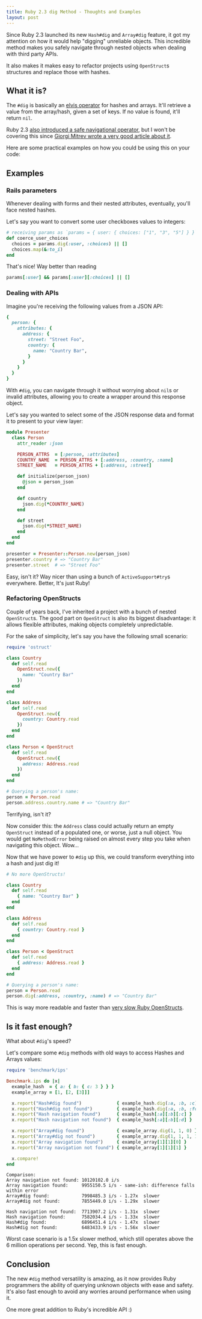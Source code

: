 ```yaml
---
title: Ruby 2.3 dig Method - Thoughts and Examples
layout: post
---
```


Since Ruby 2.3 launched its new `Hash#dig` and `Array#dig` feature, it got my attention on how it would help "digging" unreliable objects. This incredible method makes you safely navigate through nested objects when dealing with third party APIs.

It also makes it makes easy to refactor projects using `OpenStruct`s structures and replace those with hashes.

## What it is?

The `#dig` is basically an [elvis operator](https://en.wikipedia.org/wiki/Elvis_operator) for hashes and arrays. It'll retrieve a value from the array/hash, given a set of keys. If no value is found, it'll return `nil`.

Ruby 2.3 [also introduced a safe navigational operator](https://bugs.ruby-lang.org/issues/11537), but I won't be covering this since [Giorgi Mitrev wrote a very good article about it](http://mitrev.net/ruby/2015/11/13/the-operator-in-ruby/).

Here are some practical examples on how you could be using this on your code:

## Examples

### Rails parameters

Whenever dealing with forms and their nested attributes, eventually, you'll face nested hashes.

Let's say you want to convert some user checkboxes values to integers:

```ruby
# receiving params as `params = { user: { choices: ["1", "3", "5"] } }`
def coerce_user_choices
  choices = params.dig(:user, :choices) || []
  choices.map(&:to_i)
end
```

That's nice! Way better than reading

```ruby
params[:user] && params[:user][:choices] || []
```

### Dealing with APIs

Imagine you're receiving the following values from a JSON API:

```ruby
{
  person: {
    attributes: {
      address: {
        street: "Street Foo",
        country: {
          name: "Country Bar",
        }
      }
    }
  }
}
```

With `#dig`, you can navigate through it without worrying about `nil`s or invalid attributes, allowing you to create a wrapper around this response object.

Let's say you wanted to select some of the JSON response data and format it to present to your view layer:

```ruby
module Presenter
  class Person
    attr_reader :json

    PERSON_ATTRS  = [:person, :attributes]
    COUNTRY_NAME  = PERSON_ATTRS + [:address, :country, :name]
    STREET_NAME   = PERSON_ATTRS + [:address, :street]

    def initialize(person_json)
      @json = person_json
    end

    def country
      json.dig(*COUNTRY_NAME)
    end

    def street
      json.dig(*STREET_NAME)
    end
  end
end

presenter = Presenter::Person.new(person_json)
presenter.country # => "Country Bar"
presenter.street  # => "Street Foo"
```

Easy, isn't it? Way nicer than using a bunch of `ActiveSupport#try`s everywhere. Better, It's just Ruby!

### Refactoring OpenStructs

Couple of years back, I've inherited a project with a bunch of nested `OpenStruct`s. The good part on `OpenStruct` is also its biggest disadvantage: it allows flexible attributes, making objects completely unpredictable.

For the sake of simplicity, let's say you have the following small scenario:

```ruby
require 'ostruct'

class Country
  def self.read
    OpenStruct.new({
      name: "Country Bar"
    })
  end
end

class Address
  def self.read
    OpenStruct.new({
      country: Country.read
    })
  end
end

class Person < OpenStruct
  def self.read
    OpenStruct.new({
      address: Address.read
    })
  end
end

# Querying a person's name:
person = Person.read
person.address.country.name # => "Country Bar"
```

Terrifying, isn't it?

Now consider this: the `Address` class could actually return an empty `OpenStruct` instead of a populated one, or worse, just a null object. You would get `NoMethodError` being raised on almost every step you take when navigating this object. Wow...

Now that we have power to `#dig` up this, we could transform everything into a hash and just dig it!

```ruby
# No more OpenStructs!

class Country
  def self.read
    { name: "Country Bar" }
  end
end

class Address
  def self.read
    { country: Country.read }
  end
end

class Person < OpenStruct
  def self.read
    { address: Address.read }
  end
end

# Querying a person's name:
person = Person.read
person.dig(:address, :country, :name) # => "Country Bar"
```

This is way more readable and faster than [very slow Ruby OpenStructs](http://blog.honeybadger.io/how-openstruct-and-hashes-can-kill-performance/).

## Is it fast enough?

What about `#dig`'s speed?

Let's compare some `#dig` methods with old ways to access Hashes and Arrays values:

```ruby
require 'benchmark/ips'

Benchmark.ips do |x|
  example_hash  = { a: { b: { c: 3 } } }
  example_array = [1, [2, [3]]]

  x.report("Hash#dig found")             { example_hash.dig(:a, :b, :c) }
  x.report("Hash#dig not found")         { example_hash.dig(:a, :b, :foo, :bar) }
  x.report("Hash navigation found")      { example_hash[:a][:b][:c] }
  x.report("Hash navigation not found")  { example_hash[:a][:b][:d] }

  x.report("Array#dig found")            { example_array.dig(1, 1, 0) }
  x.report("Array#dig not found")        { example_array.dig(1, 1, 1, 1) }
  x.report("Array navigation found")     { example_array[1][1][0] }
  x.report("Array navigation not found") { example_array[1][1][1] }

  x.compare!
end
```

```
Comparison:
Array navigation not found: 10120102.0 i/s
Array navigation found:     9955150.5 i/s - same-ish: difference falls within error
Array#dig found:            7998485.3 i/s - 1.27x  slower
Array#dig not found:        7855449.0 i/s - 1.29x  slower

Hash navigation not found:  7713907.2 i/s - 1.31x  slower
Hash navigation found:      7582034.4 i/s - 1.33x  slower
Hash#dig found:             6896451.4 i/s - 1.47x  slower
Hash#dig not found:         6483433.9 i/s - 1.56x  slower
```

Worst case scenario is a 1.5x slower method, which still operates above the 6 million operations per second. Yep, this is fast enough.

## Conclusion

The new `#dig` method versatility is amazing, as it now provides Ruby programmers the ability of querying unknown objects with ease and safety. It's also fast enough to avoid any worries around performance when using it.

One more great addition to Ruby's incredible API :)
